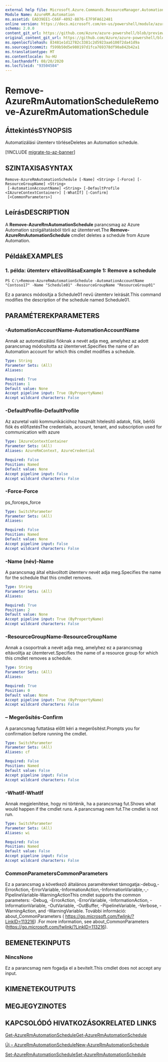 ```yaml
---
external help file: Microsoft.Azure.Commands.ResourceManager.Automation.dll-Help.xml
Module Name: AzureRM.Automation
ms.assetid: EAD39EE1-C66F-4092-8876-E7F9FA612481
online version: https://docs.microsoft.com/en-us/powershell/module/azurerm.automation/remove-azurermautomationschedule
schema: 2.0.0
content_git_url: https://github.com/Azure/azure-powershell/blob/preview/src/ResourceManager/Automation/Commands.Automation/help/Remove-AzureRMAutomationSchedule.md
original_content_git_url: https://github.com/Azure/azure-powershell/blob/preview/src/ResourceManager/Automation/Commands.Automation/help/Remove-AzureRMAutomationSchedule.md
ms.openlocfilehash: 83481e1d12782c3381c2d5923aa610072da41d9a
ms.sourcegitcommit: f599b50d5e980197d1fca769378df90a842b42a1
ms.translationtype: MT
ms.contentlocale: hu-HU
ms.lasthandoff: 08/20/2020
ms.locfileid: "93504584"
---
```

# <span data-ttu-id="7640d-101">Remove-AzureRmAutomationSchedule</span><span class="sxs-lookup"><span data-stu-id="7640d-101">Remove-AzureRmAutomationSchedule</span></span>

## <span data-ttu-id="7640d-102">Áttekintés</span><span class="sxs-lookup"><span data-stu-id="7640d-102">SYNOPSIS</span></span>
<span data-ttu-id="7640d-103">Automatizálási ütemterv törlése</span><span class="sxs-lookup"><span data-stu-id="7640d-103">Deletes an Automation schedule.</span></span>

[!INCLUDE [migrate-to-az-banner](../../includes/migrate-to-az-banner.md)]

## <span data-ttu-id="7640d-104">SZINTAXISA</span><span class="sxs-lookup"><span data-stu-id="7640d-104">SYNTAX</span></span>

```
Remove-AzureRmAutomationSchedule [-Name] <String> [-Force] [-ResourceGroupName] <String>
 [-AutomationAccountName] <String> [-DefaultProfile <IAzureContextContainer>] [-WhatIf] [-Confirm]
 [<CommonParameters>]
```

## <span data-ttu-id="7640d-105">Leírás</span><span class="sxs-lookup"><span data-stu-id="7640d-105">DESCRIPTION</span></span>
<span data-ttu-id="7640d-106">A **Remove-AzureRmAutomationSchedule** parancsmag az Azure Automation szolgáltatásból törli az ütemtervet.</span><span class="sxs-lookup"><span data-stu-id="7640d-106">The **Remove-AzureRmAutomationSchedule** cmdlet deletes a schedule from Azure Automation.</span></span>

## <span data-ttu-id="7640d-107">Példák</span><span class="sxs-lookup"><span data-stu-id="7640d-107">EXAMPLES</span></span>

### <span data-ttu-id="7640d-108">1. példa: ütemterv eltávolítása</span><span class="sxs-lookup"><span data-stu-id="7640d-108">Example 1: Remove a schedule</span></span>
```
PS C:\>Remove-AzureRmAutomationSchedule -AutomationAccountName "Contoso17" -Name "Schedule01" -ResourceGroupName "ResourceGroup01"
```

<span data-ttu-id="7640d-109">Ez a parancs módosítja a Schedule01 nevű ütemterv leírását.</span><span class="sxs-lookup"><span data-stu-id="7640d-109">This command modifies the description of the schedule named Schedule01.</span></span>

## <span data-ttu-id="7640d-110">PARAMÉTEREK</span><span class="sxs-lookup"><span data-stu-id="7640d-110">PARAMETERS</span></span>

### <span data-ttu-id="7640d-111">-AutomationAccountName</span><span class="sxs-lookup"><span data-stu-id="7640d-111">-AutomationAccountName</span></span>
<span data-ttu-id="7640d-112">Annak az automatizálási fióknak a nevét adja meg, amelyhez az adott parancsmag módosította az ütemtervet.</span><span class="sxs-lookup"><span data-stu-id="7640d-112">Specifies the name of an Automation account for which this cmdlet modifies a schedule.</span></span>

```yaml
Type: String
Parameter Sets: (All)
Aliases: 

Required: True
Position: 1
Default value: None
Accept pipeline input: True (ByPropertyName)
Accept wildcard characters: False
```

### <span data-ttu-id="7640d-113">-DefaultProfile</span><span class="sxs-lookup"><span data-stu-id="7640d-113">-DefaultProfile</span></span>
<span data-ttu-id="7640d-114">Az azuretal való kommunikációhoz használt hitelesítő adatok, fiók, bérlői fiók és előfizetés</span><span class="sxs-lookup"><span data-stu-id="7640d-114">The credentials, account, tenant, and subscription used for communication with azure</span></span>

```yaml
Type: IAzureContextContainer
Parameter Sets: (All)
Aliases: AzureRmContext, AzureCredential

Required: False
Position: Named
Default value: None
Accept pipeline input: False
Accept wildcard characters: False
```

### <span data-ttu-id="7640d-115">-Force</span><span class="sxs-lookup"><span data-stu-id="7640d-115">-Force</span></span>
<span data-ttu-id="7640d-116">ps_force</span><span class="sxs-lookup"><span data-stu-id="7640d-116">ps_force</span></span>

```yaml
Type: SwitchParameter
Parameter Sets: (All)
Aliases: 

Required: False
Position: Named
Default value: None
Accept pipeline input: False
Accept wildcard characters: False
```

### <span data-ttu-id="7640d-117">-Name (név)</span><span class="sxs-lookup"><span data-stu-id="7640d-117">-Name</span></span>
<span data-ttu-id="7640d-118">A parancsmag által eltávolított ütemterv nevét adja meg.</span><span class="sxs-lookup"><span data-stu-id="7640d-118">Specifies the name for the schedule that this cmdlet removes.</span></span>

```yaml
Type: String
Parameter Sets: (All)
Aliases: 

Required: True
Position: 2
Default value: None
Accept pipeline input: True (ByPropertyName)
Accept wildcard characters: False
```

### <span data-ttu-id="7640d-119">-ResourceGroupName</span><span class="sxs-lookup"><span data-stu-id="7640d-119">-ResourceGroupName</span></span>
<span data-ttu-id="7640d-120">Annak a csoportnak a nevét adja meg, amelyhez ez a parancsmag eltávolítja az ütemtervet.</span><span class="sxs-lookup"><span data-stu-id="7640d-120">Specifies the name of a resource group for which this cmdlet removes a schedule.</span></span>

```yaml
Type: String
Parameter Sets: (All)
Aliases: 

Required: True
Position: 0
Default value: None
Accept pipeline input: True (ByPropertyName)
Accept wildcard characters: False
```

### <span data-ttu-id="7640d-121">– Megerősítés</span><span class="sxs-lookup"><span data-stu-id="7640d-121">-Confirm</span></span>
<span data-ttu-id="7640d-122">A parancsmag futtatása előtt kéri a megerősítést.</span><span class="sxs-lookup"><span data-stu-id="7640d-122">Prompts you for confirmation before running the cmdlet.</span></span>

```yaml
Type: SwitchParameter
Parameter Sets: (All)
Aliases: cf

Required: False
Position: Named
Default value: False
Accept pipeline input: False
Accept wildcard characters: False
```

### <span data-ttu-id="7640d-123">-WhatIf</span><span class="sxs-lookup"><span data-stu-id="7640d-123">-WhatIf</span></span>
<span data-ttu-id="7640d-124">Annak megjelenítése, hogy mi történik, ha a parancsmag fut.</span><span class="sxs-lookup"><span data-stu-id="7640d-124">Shows what would happen if the cmdlet runs.</span></span>
<span data-ttu-id="7640d-125">A parancsmag nem fut.</span><span class="sxs-lookup"><span data-stu-id="7640d-125">The cmdlet is not run.</span></span>

```yaml
Type: SwitchParameter
Parameter Sets: (All)
Aliases: wi

Required: False
Position: Named
Default value: False
Accept pipeline input: False
Accept wildcard characters: False
```

### <span data-ttu-id="7640d-126">CommonParameters</span><span class="sxs-lookup"><span data-stu-id="7640d-126">CommonParameters</span></span>
<span data-ttu-id="7640d-127">Ez a parancsmag a következő általános paramétereket támogatja:-debug,-ErrorAction,-ErrorVariable,-InformationAction,-InformationVariable,-,-PipelineVariable-WarningAction</span><span class="sxs-lookup"><span data-stu-id="7640d-127">This cmdlet supports the common parameters: -Debug, -ErrorAction, -ErrorVariable, -InformationAction, -InformationVariable, -OutVariable, -OutBuffer, -PipelineVariable, -Verbose, -WarningAction, and -WarningVariable.</span></span> <span data-ttu-id="7640d-128">További információ: about_CommonParameters ( https://go.microsoft.com/fwlink/?LinkID=113216) .</span><span class="sxs-lookup"><span data-stu-id="7640d-128">For more information, see about_CommonParameters (https://go.microsoft.com/fwlink/?LinkID=113216).</span></span>

## <span data-ttu-id="7640d-129">BEMENETEK</span><span class="sxs-lookup"><span data-stu-id="7640d-129">INPUTS</span></span>

### <span data-ttu-id="7640d-130">Nincs</span><span class="sxs-lookup"><span data-stu-id="7640d-130">None</span></span>
<span data-ttu-id="7640d-131">Ez a parancsmag nem fogadja el a bevitelt.</span><span class="sxs-lookup"><span data-stu-id="7640d-131">This cmdlet does not accept any input.</span></span>

## <span data-ttu-id="7640d-132">KIMENETEK</span><span class="sxs-lookup"><span data-stu-id="7640d-132">OUTPUTS</span></span>

## <span data-ttu-id="7640d-133">MEGJEGYZI</span><span class="sxs-lookup"><span data-stu-id="7640d-133">NOTES</span></span>

## <span data-ttu-id="7640d-134">KAPCSOLÓDÓ HIVATKOZÁSOK</span><span class="sxs-lookup"><span data-stu-id="7640d-134">RELATED LINKS</span></span>

[<span data-ttu-id="7640d-135">Get-AzureRmAutomationSchedule</span><span class="sxs-lookup"><span data-stu-id="7640d-135">Get-AzureRmAutomationSchedule</span></span>](./Get-AzureRMAutomationSchedule.md)

[<span data-ttu-id="7640d-136">Új – AzureRmAutomationSchedule</span><span class="sxs-lookup"><span data-stu-id="7640d-136">New-AzureRmAutomationSchedule</span></span>](./New-AzureRMAutomationSchedule.md)

[<span data-ttu-id="7640d-137">Set-AzureRmAutomationSchedule</span><span class="sxs-lookup"><span data-stu-id="7640d-137">Set-AzureRmAutomationSchedule</span></span>](./Set-AzureRMAutomationSchedule.md)


